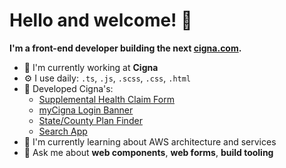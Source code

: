 # Hello and welcome! 👋

**I'm a front-end developer building the next [cigna.com](https://www.cigna.com/).**

- 🏢 I'm currently working at **Cigna**
- ⚙️ I use daily: `.ts`, `.js`, `.scss`, `.css`, `.html`
- 💾 Developed Cigna's:
  - [Supplemental Health Claim Form](https://www.cigna.com/individuals-families/member-resources/supplemental-health-claim-form)
  - [myCigna Login Banner](https://www.cigna.com)
  - [State/County Plan Finder](https://www.cigna.com/individuals-families/shop-plans/health-insurance-plans/index#ifp-picker)
  - [Search App](https://www.cigna.com/search?query=medicare#cigna)
- 🌱 I'm currently learning about AWS architecture and services
- 💬 Ask me about **web components**, **web forms**, **build tooling**
